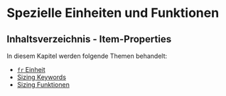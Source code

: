 # Spezielle Einheiten und Funktionen

## Inhaltsverzeichnis - Item-Properties

In diesem Kapitel werden folgende Themen behandelt:

- [`fr` Einheit](fr-Einheit.md)
- [Sizing Keywords](Sizing-Keywords.md)
- [Sizing Funktionen](Sizing-Funktionen.md)

